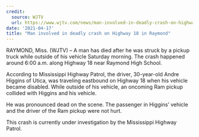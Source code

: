 ```yaml
---
credit:
  source: WJTV
  url: https://www.wjtv.com/news/man-involved-in-deadly-crash-on-highway-18-in-raymond/
date: '2021-04-17'
title: "Man involved in deadly crash on Highway 18 in Raymond"
---
```

RAYMOND, Miss. (WJTV) – A man has died after he was struck by a pickup truck while outside of his vehicle Saturday morning. The crash happened around 6:00 a.m. along Highway 18 near Raymond High School.

According to Mississippi Highway Patrol, the driver, 30-year-old Andre Higgins of Utica, was traveling eastbound on Highway 18 when his vehicle became disabled. While outside of his vehicle, an oncoming Ram pickup collided with Higgins and his vehicle.

He was pronounced dead on the scene. The passenger in Higgins’ vehicle and the driver of the Ram pickup were not hurt.

This crash is currently under investigation by the Mississippi Highway Patrol.
